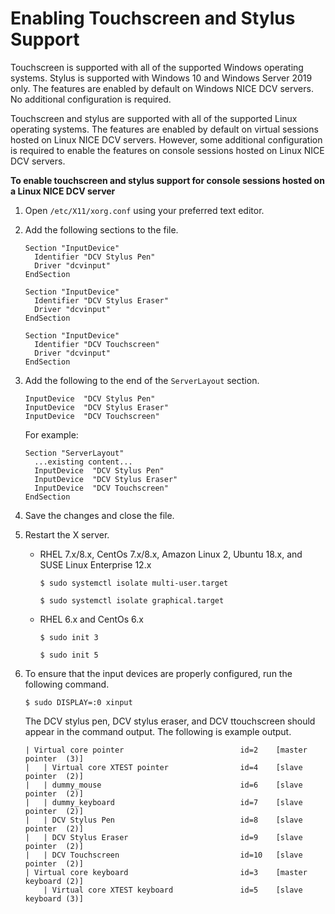 # Enabling Touchscreen and Stylus Support<a name="enable-stylus"></a>

Touchscreen is supported with all of the supported Windows operating systems\. Stylus is supported with Windows 10 and Windows Server 2019 only\. The features are enabled by default on Windows NICE DCV servers\. No additional configuration is required\.

Touchscreen and stylus are supported with all of the supported Linux operating systems\. The features are enabled by default on virtual sessions hosted on Linux NICE DCV servers\. However, some additional configuration is required to enable the features on console sessions hosted on Linux NICE DCV servers\.

**To enable touchscreen and stylus support for console sessions hosted on a Linux NICE DCV server**

1. Open `/etc/X11/xorg.conf` using your preferred text editor\.

1. Add the following sections to the file\.

   ```
   Section "InputDevice"
     Identifier "DCV Stylus Pen"
     Driver "dcvinput"
   EndSection
   
   Section "InputDevice"
     Identifier "DCV Stylus Eraser"
     Driver "dcvinput"
   EndSection
   
   Section "InputDevice"
     Identifier "DCV Touchscreen"
     Driver "dcvinput"
   EndSection
   ```

1. Add the following to the end of the `ServerLayout` section\.

   ```
   InputDevice  "DCV Stylus Pen"
   InputDevice  "DCV Stylus Eraser"
   InputDevice  "DCV Touchscreen"
   ```

   For example:

   ```
   Section "ServerLayout"
     ...existing content...
     InputDevice  "DCV Stylus Pen"
     InputDevice  "DCV Stylus Eraser"
     InputDevice  "DCV Touchscreen"
   EndSection
   ```

1. Save the changes and close the file\.

1. Restart the X server\.
   + RHEL 7\.x/8\.x, CentOs 7\.x/8\.x, Amazon Linux 2, Ubuntu 18\.x, and SUSE Linux Enterprise 12\.x

     ```
     $ sudo systemctl isolate multi-user.target
     ```

     ```
     $ sudo systemctl isolate graphical.target
     ```
   + RHEL 6\.x and CentOs 6\.x

     ```
     $ sudo init 3
     ```

     ```
     $ sudo init 5
     ```

1. To ensure that the input devices are properly configured, run the following command\.

   ```
   $ sudo DISPLAY=:0 xinput
   ```

   The DCV stylus pen, DCV stylus eraser, and DCV ttouchscreen should appear in the command output\. The following is example output\.

   ```
   | Virtual core pointer                          id=2    [master pointer  (3)]
   |   | Virtual core XTEST pointer                id=4    [slave  pointer  (2)]
   |   | dummy_mouse                               id=6    [slave  pointer  (2)]
   |   | dummy_keyboard                            id=7    [slave  pointer  (2)]
   |   | DCV Stylus Pen                            id=8    [slave  pointer  (2)]
   |   | DCV Stylus Eraser                         id=9    [slave  pointer  (2)]
   |   | DCV Touchscreen                           id=10   [slave  pointer  (2)]
   | Virtual core keyboard                         id=3    [master keyboard (2)]
       | Virtual core XTEST keyboard               id=5    [slave  keyboard (3)]
   ```